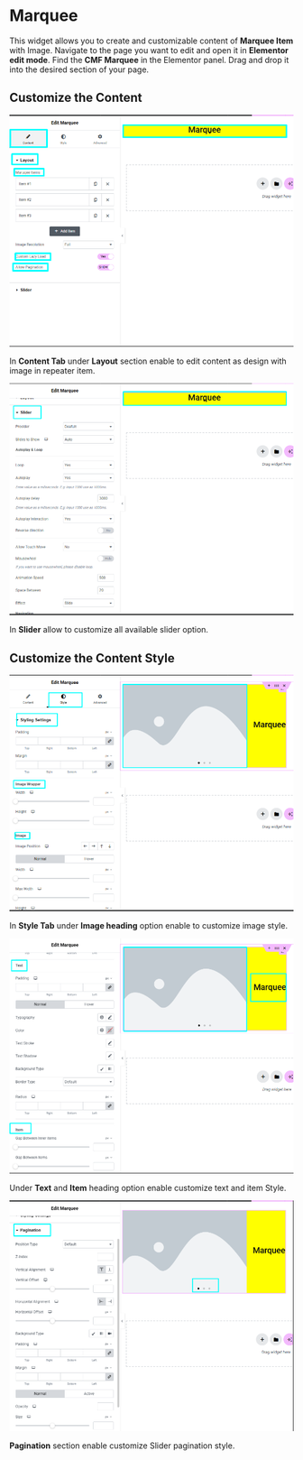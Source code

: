 # Marquee

This widget allows you to create and customizable content of **Marquee Item** with Image. Navigate to the page you want to edit and open it in **Elementor edit mode**. Find the **CMF Marquee** in the Elementor panel. Drag and drop it into the desired section of your page.

## Customize the Content

<p class="cmf--img-wrapper">
    <img src="/assets/framework/images/widgets/general-elements/marquee/marquee_1.png" alt="marquee">
</p>

In **Content Tab** under **Layout** section enable to edit content as design with image in repeater item.

<p class="cmf--img-wrapper">
    <img src="/assets/framework/images/widgets/general-elements/marquee/marquee_3.png" alt="marquee">
</p>

In **Slider** allow to customize all available slider option.  

## Customize the Content Style

<p class="cmf--img-wrapper">
   <img src="/assets/framework/images/widgets/general-elements/marquee/marquee_4.png" alt="marquee">
</p>

 In **Style Tab** under **Image heading** option enable to customize image style.    

<p class="cmf--img-wrapper">
   <img src="/assets/framework/images/widgets/general-elements/marquee/marquee_5.png" alt="marquee">
</p>

Under **Text** and **Item** heading option enable customize text and item Style.

<p class="cmf--img-wrapper">
    <img src="/assets/framework/images/widgets/general-elements/marquee/marquee_6.png" alt="marquee">
</p>

**Pagination** section enable customize Slider pagination style.
